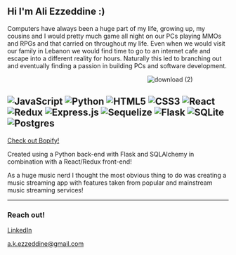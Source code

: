 ## Hi I'm Ali Ezzeddine :)

Computers have always been a huge part of my life, growing up, my cousins and I would pretty much game all night on our PCs playing MMOs and RPGs and that carried on throughout my life. Even when we would visit our family in Lebanon we would find time to go to an internet cafe and escape into a different reality for hours. Naturally this led to branching out and eventually finding a passion in building PCs and software development.

&nbsp;&nbsp;&nbsp;&nbsp;&nbsp;&nbsp;&nbsp;&nbsp;&nbsp;&nbsp;&nbsp;&nbsp;&nbsp;&nbsp;&nbsp;&nbsp;&nbsp;&nbsp;&nbsp;&nbsp;&nbsp;&nbsp;&nbsp;&nbsp;&nbsp;&nbsp;&nbsp;&nbsp;&nbsp;&nbsp;&nbsp;&nbsp;&nbsp;&nbsp;&nbsp;&nbsp;&nbsp;&nbsp;&nbsp;&nbsp;&nbsp;&nbsp;&nbsp;&nbsp;&nbsp;&nbsp;&nbsp;&nbsp;&nbsp;&nbsp;&nbsp;&nbsp;&nbsp;&nbsp;&nbsp;&nbsp;&nbsp;&nbsp;&nbsp;&nbsp;&nbsp;&nbsp;&nbsp;&nbsp;&nbsp;&nbsp;&nbsp;&nbsp;&nbsp;&nbsp;&nbsp;&nbsp;&nbsp;&nbsp;&nbsp;&nbsp;&nbsp;&nbsp;&nbsp;&nbsp;&nbsp;![download (2)](https://user-images.githubusercontent.com/105993056/213881201-d2f9a192-2c2e-415f-b9b6-c2637e954cb5.png)

![JavaScript](https://img.shields.io/badge/javascript-%23323330.svg?style=for-the-badge&logo=javascript&logoColor=%23F7DF1E)
![Python](https://img.shields.io/badge/python-3670A0?style=for-the-badge&logo=python&logoColor=ffdd54)
![HTML5](https://img.shields.io/badge/html5-%23E34F26.svg?style=for-the-badge&logo=html5&logoColor=white)
![CSS3](https://img.shields.io/badge/css3-%231572B6.svg?style=for-the-badge&logo=css3&logoColor=white)
![React](https://img.shields.io/badge/react-%2320232a.svg?style=for-the-badge&logo=react&logoColor=%2361DAFB)
![Redux](https://img.shields.io/badge/redux-%23593d88.svg?style=for-the-badge&logo=redux&logoColor=white)
![Express.js](https://img.shields.io/badge/express.js-%23404d59.svg?style=for-the-badge&logo=express&logoColor=%2361DAFB)
![Sequelize](https://img.shields.io/badge/Sequelize-52B0E7?style=for-the-badge&logo=Sequelize&logoColor=white)
![Flask](https://img.shields.io/badge/flask-%23000.svg?style=for-the-badge&logo=flask&logoColor=white)
![SQLite](https://img.shields.io/badge/sqlite-%2307405e.svg?style=for-the-badge&logo=sqlite&logoColor=white)
![Postgres](https://img.shields.io/badge/postgres-%23316192.svg?style=for-the-badge&logo=postgresql&logoColor=white)
----------------------------
[Check out Bopify!](https://github.com/alkezz/aA2022-Spotify-Clone)

Created using a Python back-end with Flask and SQLAlchemy in combination with a React/Redux front-end!

As a huge music nerd I thought the most obvious thing to do was creating a music streaming app with features taken from popular and mainstream music streaming services!

-----------------------------
### Reach out!

[LinkedIn](https://www.linkedin.com/in/ali-ezzeddine-17b2b6248/)

a.k.ezzeddine@gmail.com
